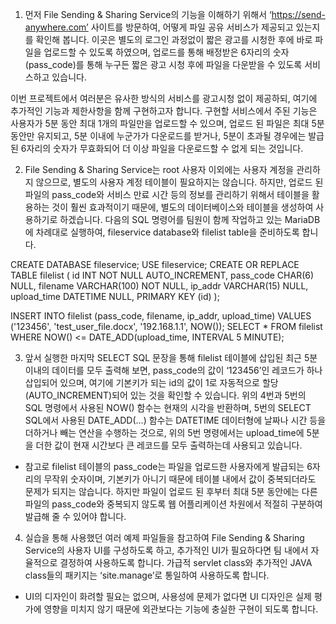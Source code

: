 1. 먼저 File Sending & Sharing Service의 기능을 이해하기 위해서 ‘https://send-anywhere.com’ 
사이트를 방문하여, 어떻게 파일 공유 서비스가 제공되고 있는지를 확인해 봅니다. 이곳은 별도의
로그인 과정없이 짧은 광고를 시청한 후에 바로 파일을 업로드할 수 있도록 하였으며, 업로드를
통해 배정받은 6자리의 숫자(pass_code)를 통해 누구든 짧은 광고 시청 후에 파일을 다운받을 수
있도록 서비스하고 있습니다.

이번 프로젝트에서 여러분은 유사한 방식의 서비스를 광고시청 없이 제공하되, 여기에 추가적인
기능과 제한사항을 함께 구현하고자 합니다. 구현할 서비스에서 주된 기능은 사용자가 5분 동안
최대 1개의 파일만을 업로드할 수 있으며, 업로드 된 파일은 최대 5분 동안만 유지되고, 5분
이내에 누군가가 다운로드를 받거나, 5분이 초과될 경우에는 발급된 6자리의 숫자가 무효화되어
더 이상 파일을 다운로드할 수 없게 되는 것입니다.

2. File Sending & Sharing Service는 root 사용자 이외에는 사용자 계정을 관리하지 않으므로,
별도의 사용자 계정 테이블이 필요하지는 않습니다. 하지만, 업로드 된 파일의 pass_code와
서비스 만료 시간 등의 정보를 관리하기 위해서 테이블을 활용하는 것이 훨씬 효과적이기 때문에,
별도의 데이터베이스와 테이블을 생성하여 사용하기로 하겠습니다. 다음의 SQL 명령어를 팀원이
함께 작업하고 있는 MariaDB에 차례대로 실행하여, fileservice database와 filelist table을
준비하도록 합니다.

CREATE DATABASE fileservice;
USE fileservice;
CREATE OR REPLACE TABLE filelist (
 id INT NOT NULL AUTO_INCREMENT,
 pass_code CHAR(6) NULL,
 filename VARCHAR(100) NOT NULL,
 ip_addr VARCHAR(15) NULL,
 upload_time DATETIME NULL,
 PRIMARY KEY (id)
);

INSERT INTO filelist (pass_code, filename, ip_addr, upload_time)
 VALUES ('123456', 'test_user_file.docx', '192.168.1.1', NOW());
SELECT * FROM filelist WHERE NOW() <= DATE_ADD(upload_time, INTERVAL 5 MINUTE);

3. 앞서 실행한 마지막 SELECT SQL 문장을 통해 filelist 테이블에 삽입된 최근 5분 이내의 데이터를
모두 출력해 보면, pass_code의 값이 ‘123456’인 레코드가 하나 삽입되어 있으며, 여기에
기본키가 되는 id의 값이 1로 자동적으로 할당(AUTO_INCREMENT)되어 있는 것을 확인할 수
있습니다. 위의 4번과 5번의 SQL 명령에서 사용된 NOW() 함수는 현재의 시각을 반환하며, 5번의
SELECT SQL에서 사용된 DATE_ADD(…) 함수는 DATETIME 데이터형에 날짜나 시간 등을
더하거나 빼는 연산을 수행하는 것으로, 위의 5번 명령에서는 upload_time에 5분을 더한 값이
현재 시간보다 큰 레코드를 모두 출력하는데 사용되고 있습니다.
- 참고로 filelist 테이블의 pass_code는 파일을 업로드한 사용자에게 발급되는 6자리의 무작위
숫자이며, 기본키가 아니기 때문에 테이블 내에서 값이 중복되더라도 문제가 되지는 않습니다.
하지만 파일이 업로드 된 후부터 최대 5분 동안에는 다른 파일의 pass_code와 중복되지
않도록 웹 어플리케이션 차원에서 적절히 구분하여 발급해 줄 수 있어야 합니다.

4. 실습을 통해 사용했던 여러 예제 파일들을 참고하여 File Sending & Sharing Service의
사용자 UI를 구성하도록 하고, 추가적인 UI가 필요하다면 팀 내에서 자율적으로 결정하여
사용하도록 합니다. 가급적 servlet class와 추가적인 JAVA class들의 패키지는 ‘site.manage’로
통일하여 사용하도록 합니다.
- UI의 디자인이 화려할 필요는 없으며, 사용성에 문제가 없다면 UI 디자인은 실제 평가에 영향을
미치지 않기 때문에 외관보다는 기능에 충실한 구현이 되도록 합니다.

